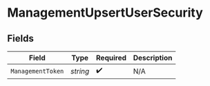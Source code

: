 # ManagementUpsertUserSecurity


## Fields

| Field              | Type               | Required           | Description        |
| ------------------ | ------------------ | ------------------ | ------------------ |
| `ManagementToken`  | *string*           | :heavy_check_mark: | N/A                |